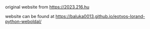 original website from https://2023.216.hu

website can be found at https://baluka0013.github.io/eotvos-lorand-python-weboldal/
